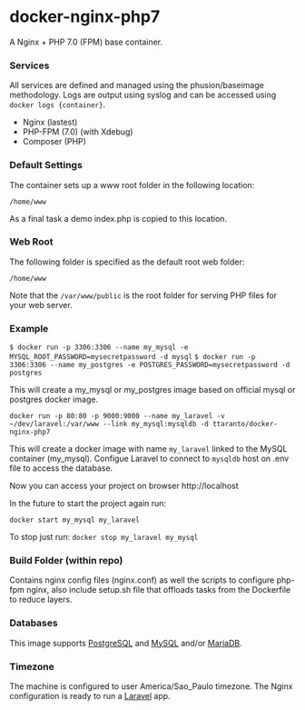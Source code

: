 

# docker-nginx-php7
A Nginx + PHP 7.0 (FPM) base container. 

### Services
All services are defined and managed using the phusion/baseimage methodology. Logs are output using syslog and can be accessed using ``docker logs {container}``.

* Nginx (lastest)
* PHP-FPM (7.0) (with Xdebug)
* Composer (PHP)

### Default Settings
The container sets up a www root folder in the following location:

``/home/www``

As a final task a demo index.php is copied to this location.

### Web Root
The following folder is specified as the default root web folder:

``/home/www``

Note that the ``/var/www/public`` is the root folder for serving PHP files for your web server.

### Example
``$ docker run -p 3306:3306 --name my_mysql -e MYSQL_ROOT_PASSWORD=mysecretpassword -d mysql``
``$ docker run -p 3306:3306 --name my_postgres -e POSTGRES_PASSWORD=mysecretpassword -d postgres``

This will create a my_mysql or my_postgres image based on official mysql or postgres docker image.

``docker run -p 80:80 -p 9000:9000 --name my_laravel -v ~/dev/laravel:/var/www --link my_mysql:mysqldb -d ttaranto/docker-nginx-php7``

This will create a docker image with name `my_laravel` linked to the MySQL container (my_mysql). Configue Laravel to connect to `mysqldb` host on .env file to access the database.

Now you can access your project on browser http://localhost

In the future to start the project again run:

``docker start my_mysql my_laravel``

To stop just run:
``docker stop my_laravel my_mysql``

### Build Folder (within repo)
Contains nginx config files (nginx.conf) as well the scripts to configure php-fpm nginx, also include setup.sh file that offloads tasks from the Dockerfile to reduce layers.

### Databases
This image supports [PostgreSQL](https://hub.docker.com/_/postgres/) and [MySQL](https://hub.docker.com/_/mysql/) and/or [MariaDB](https://hub.docker.com/_/mariadb/).

### Timezone
The machine is configured to user America/Sao_Paulo timezone. The Nginx configuration is ready to run a [Laravel](https://laravel.com/) app.
